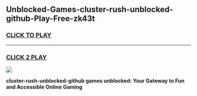 
## Unblocked-Games-cluster-rush-unblocked-github-Play-Free-zk43t
<h3>
<a href="https://premium76.site?title=cluster-rush-unblocked-github&ref=10A">CLICK TO PLAY</a></h3>
<hr>

<h3>
<a href="https://premium76.site?title=cluster-rush-unblocked-github&ref=10A">CLICK 2 PLAY</a>
  
</h3>

<a href="https://premium76.site?title=cluster-rush-unblocked-github&ref=10A"><img src="https://clearcache.store/games.png"></a>


**cluster-rush-unblocked-github games unblocked: Your Gateway to Fun and Accessible Online Gaming**
